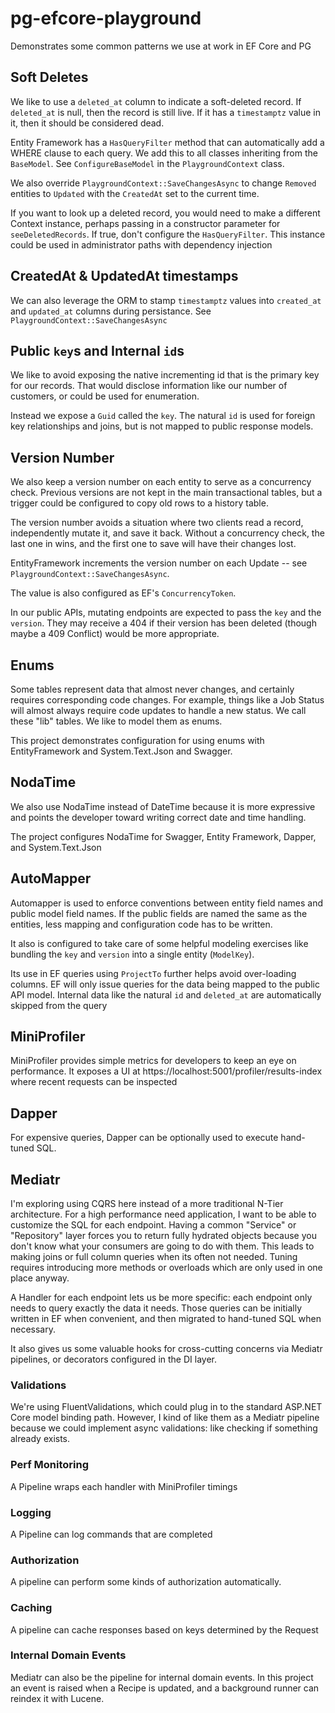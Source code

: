 # pg-efcore-playground

Demonstrates some common patterns we use at work in EF Core and PG

## Soft Deletes

We like to use a `deleted_at` column to indicate a soft-deleted record. If `deleted_at` is null,
then the record is still live. If it has a `timestamptz` value in it, then it should be
considered dead.

Entity Framework has a `HasQueryFilter` method that can automatically add a WHERE clause
to each query. We add this to all classes inheriting from the `BaseModel`. See `ConfigureBaseModel`
in the `PlaygroundContext` class.

We also override `PlaygroundContext::SaveChangesAsync` to change `Removed` entities to
`Updated` with the `CreatedAt` set to the current time.

If you want to look up a deleted record, you would need to make a different Context instance,
perhaps passing in a constructor parameter for `seeDeletedRecords`. If true, don't configure
the `HasQueryFilter`. This instance could be used in administrator paths with dependency
injection

## CreatedAt & UpdatedAt timestamps
We can also leverage the ORM to stamp `timestamptz` values into `created_at` and `updated_at`
columns during persistance. See `PlaygroundContext::SaveChangesAsync`

## Public `key`s and Internal `id`s

We like to avoid exposing the native incrementing id that is the primary key for our records.
That would disclose information like our number of customers, or could be used for enumeration.

Instead we expose a `Guid` called the `key`. The natural `id` is used for foreign key relationships
and joins, but is not mapped to public response models.

## Version Number

We also keep a version number on each entity to serve as a concurrency check. Previous versions
are not kept in the main transactional tables, but a trigger could be configured to copy old rows
to a history table.

The version number avoids a situation where two clients read a record, independently mutate it, and
save it back. Without a concurrency check, the last one in wins, and the first one to save will
have their changes lost.

EntityFramework increments the version number on each Update -- see `PlaygroundContext::SaveChangesAsync`.

The value is also configured as EF's `ConcurrencyToken`.

In our public APIs, mutating endpoints are expected to pass the `key` and the `version`. They
may receive a 404 if their version has been deleted (though maybe a 409 Conflict) would be
more appropriate.

## Enums

Some tables represent data that almost never changes, and certainly requires corresponding
code changes. For example, things like a Job Status will almost always require code updates
to handle a new status. We call these "lib" tables. We like to model them as enums.

This project demonstrates configuration for using enums with EntityFramework and System.Text.Json
and Swagger.

## NodaTime

We also use NodaTime instead of DateTime because it is more expressive and points the developer
toward writing correct date and time handling.

The project configures NodaTime for Swagger, Entity Framework, Dapper, and System.Text.Json

## AutoMapper

Automapper is used to enforce conventions between entity field names and public model field names.
If the public fields are named the same as the entities, less mapping and configuration code
has to be written.

It also is configured to take care of some helpful modeling exercises like bundling the `key`
and `version` into a single entity (`ModelKey`).

Its use in EF queries using `ProjectTo` further helps avoid over-loading columns. EF will only
issue queries for the data being mapped to the public API model. Internal data like the natural `id`
and `deleted_at` are automatically skipped from the query

## MiniProfiler

MiniProfiler provides simple metrics for developers to keep an eye on performance. It
exposes a UI at https://localhost:5001/profiler/results-index where recent requests can
be inspected

## Dapper

For expensive queries, Dapper can be optionally used to execute hand-tuned SQL.

## Mediatr
I'm exploring using CQRS here instead of a more traditional N-Tier architecture. For a
high performance need application, I want to be able to customize the SQL for each endpoint.
Having a common "Service" or "Repository" layer forces you to return fully hydrated objects
because you don't know what your consumers are going to do with them. This leads to making joins
or full column queries when its often not needed. Tuning requires introducing more methods or
overloads which are only used in one place anyway.

A Handler for each endpoint lets us be more specific: each endpoint only needs to query exactly
the data it needs. Those queries can be initially written in EF when convenient, and then
migrated to hand-tuned SQL when necessary.

It also gives us some valuable hooks for cross-cutting concerns via Mediatr pipelines, or
decorators configured in the DI layer.

### Validations

We're using FluentValidations, which could plug in to the standard ASP.NET Core model binding
path. However, I kind of like them as a Mediatr pipeline because we could implement async
validations: like checking if something already exists.

### Perf Monitoring

A Pipeline wraps each handler with MiniProfiler timings

### Logging

A Pipeline can log commands that are completed

### Authorization

A pipeline can perform some kinds of authorization automatically.

### Caching

A pipeline can cache responses based on keys determined by the Request

### Internal Domain Events

Mediatr can also be the pipeline for internal domain events. In this project an event is raised when
a Recipe is updated, and a background runner can reindex it with Lucene.
